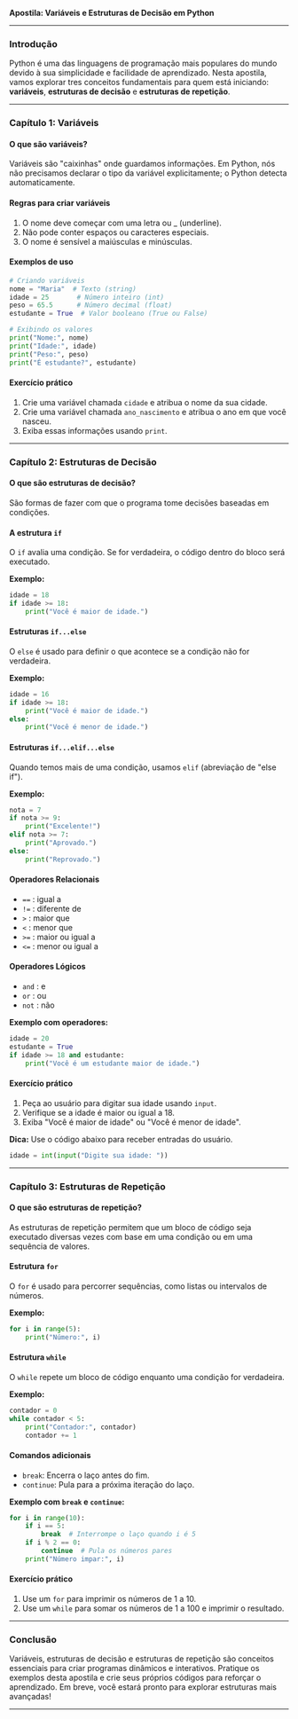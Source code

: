 **Apostila: Variáveis e Estruturas de Decisão em Python**

---

### Introdução

Python é uma das linguagens de programação mais populares do mundo devido à sua simplicidade e facilidade de aprendizado. Nesta apostila, vamos explorar tres conceitos fundamentais para quem está iniciando: **variáveis**, **estruturas de decisão** e **estruturas de repetição**.

---

### Capítulo 1: Variáveis

#### O que são variáveis?
Variáveis são "caixinhas" onde guardamos informações. Em Python, nós não precisamos declarar o tipo da variável explicitamente; o Python detecta automaticamente.

#### Regras para criar variáveis
1. O nome deve começar com uma letra ou _ (underline).
2. Não pode conter espaços ou caracteres especiais.
3. O nome é sensível a maiúsculas e minúsculas.

#### Exemplos de uso
```python
# Criando variáveis
nome = "Maria"  # Texto (string)
idade = 25       # Número inteiro (int)
peso = 65.5      # Número decimal (float)
estudante = True  # Valor booleano (True ou False)

# Exibindo os valores
print("Nome:", nome)
print("Idade:", idade)
print("Peso:", peso)
print("É estudante?", estudante)
```

#### Exercício prático
1. Crie uma variável chamada `cidade` e atribua o nome da sua cidade.
2. Crie uma variável chamada `ano_nascimento` e atribua o ano em que você nasceu.
3. Exiba essas informações usando `print`.

---

### Capítulo 2: Estruturas de Decisão

#### O que são estruturas de decisão?
São formas de fazer com que o programa tome decisões baseadas em condições.

#### A estrutura `if`
O `if` avalia uma condição. Se for verdadeira, o código dentro do bloco será executado.

**Exemplo:**
```python
idade = 18
if idade >= 18:
    print("Você é maior de idade.")
```

#### Estruturas `if...else`
O `else` é usado para definir o que acontece se a condição não for verdadeira.

**Exemplo:**
```python
idade = 16
if idade >= 18:
    print("Você é maior de idade.")
else:
    print("Você é menor de idade.")
```

#### Estruturas `if...elif...else`
Quando temos mais de uma condição, usamos `elif` (abreviação de "else if").

**Exemplo:**
```python
nota = 7
if nota >= 9:
    print("Excelente!")
elif nota >= 7:
    print("Aprovado.")
else:
    print("Reprovado.")
```

#### Operadores Relacionais
- `==` : igual a
- `!=` : diferente de
- `>`  : maior que
- `<`  : menor que
- `>=` : maior ou igual a
- `<=` : menor ou igual a

#### Operadores Lógicos
- `and` : e
- `or`  : ou
- `not` : não

**Exemplo com operadores:**
```python
idade = 20
estudante = True
if idade >= 18 and estudante:
    print("Você é um estudante maior de idade.")
```

#### Exercício prático
1. Peça ao usuário para digitar sua idade usando `input`.
2. Verifique se a idade é maior ou igual a 18.
3. Exiba "Você é maior de idade" ou "Você é menor de idade".

**Dica:** Use o código abaixo para receber entradas do usuário.
```python
idade = int(input("Digite sua idade: "))
```

---

### Capítulo 3: Estruturas de Repetição

#### O que são estruturas de repetição?
As estruturas de repetição permitem que um bloco de código seja executado diversas vezes com base em uma condição ou em uma sequência de valores.

#### Estrutura `for`
O `for` é usado para percorrer sequências, como listas ou intervalos de números.

**Exemplo:**
```python
for i in range(5):
    print("Número:", i)
```

#### Estrutura `while`
O `while` repete um bloco de código enquanto uma condição for verdadeira.

**Exemplo:**
```python
contador = 0
while contador < 5:
    print("Contador:", contador)
    contador += 1
```

#### Comandos adicionais
- `break`: Encerra o laço antes do fim.
- `continue`: Pula para a próxima iteração do laço.

**Exemplo com `break` e `continue`:**
```python
for i in range(10):
    if i == 5:
        break  # Interrompe o laço quando i é 5
    if i % 2 == 0:
        continue  # Pula os números pares
    print("Número impar:", i)
```

#### Exercício prático
1. Use um `for` para imprimir os números de 1 a 10.
2. Use um `while` para somar os números de 1 a 100 e imprimir o resultado.

---

### Conclusão

Variáveis, estruturas de decisão e estruturas de repetição são conceitos essenciais para criar programas dinâmicos e interativos. Pratique os exemplos desta apostila e crie seus próprios códigos para reforçar o aprendizado. Em breve, você estará pronto para explorar estruturas mais avançadas!

---

